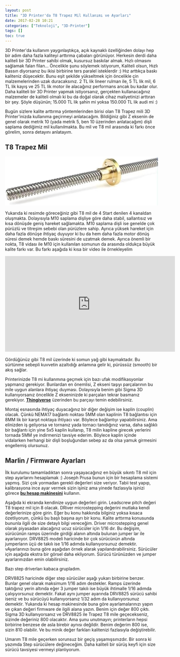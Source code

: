 ```yaml
---
layout: post
title: "3D Printer'da T8 Trapez Mil Kullanımı ve Ayarları"
date: 2017-02-28 10:21
categories: ["Teknoloji", "3D-Printer"]
tags: []
toc: true
---
```


3D Printer'da kullanım yaygınlaştıkça, açık kaynaklı özelliğinden dolayı hep bir adım daha fazla kaliteyi arttırma çabaları görünüyor. Herkesin derdi daha kaliteli bir 3D Printer sahibi olmak, kusursuz baskılar almak. Hızlı olmasını sağlamak falan filan... Öncelikle şunu söylemek istiyorum, Kaliteli olsun, Hızlı Bassın diyorsanız bu ikisi birbirine ters paralel isteklerdir :) Hız arttıkça baskı kaliteniz düşecektir. Bunu eşit şekilde yükseltmek için öncelikle çin malzemelerinden uzak duracaksınız. 2 TL lik lineer rulman ile, 5 TL lik mil, 6 TL lik kayış ve 25 TL lik motor ile alacağınız performans ancak bu kadar olur. Daha kaliteli bir 3D Printer yapmak istiyorsanız, gerçekten kullanacağınız malzemeler de kaliteli olmalı ki bu da doğal olarak cihaz maliyetinizi arttıran bir şey. Şöyle düşünün; 15.000 TL lik şahin mi yoksa 150.000 TL lik audi mi :)

Bugün sizlere kalite arttırma yöntemlerinden birisi olan T8 Trapez mili 3D Printer'inizda kullanıma geçirmeyi anlatacağım. Bildiğiniz gibi Z eksenin de genel olarak metrik 10 (yada metrik 5, ben 10 üzerinden anlatacağım) dişli saplama dediğimiz mil kullanılmakta. Bu mil ve T8 mil arasında ki farkı önce görelim, sonra detayını anlatayım.

## T8 Trapez Mil
![T8 Trapez Mil](assets/img/417kcALH26L._AC_UF894,1000_QL80_.jpg)

Yukarıda ki resimde göreceğiniz gibi T8 mil de 4 Start denilen 4 kanaldan oluşmakta. Dolayısıyla M10 saplama dişliye göre daha stabil, sallantısız ve kısa dönüşde geniş hareket sağlamakta. M10 saplama dişli ise genelde çok pürüzlü ve titreşim sebebi olan pürüzlere sahip. Ayrıca yüksek hareket için daha fazla dönüşe ihtiyaç duyuyor ki bu da hem daha fazla motor dönüş süresi demek hemde baskı süresini de uzatmak demek. Ayrıca önemli bir nokta, T8 vidası ile M10 için kullanılan somunun da arasında oldukça büyük kalite farkı var. Bu farkı aşağıda ki kısa bir video ile örnekleyelim

<p style="text-align: center;"><iframe src="https://www.youtube.com/embed/tWQL4_V37e8?rel=0&amp;showinfo=0" width="560" height="315" frameborder="0" allowfullscreen="allowfullscreen"></iframe></p>

Gördüğünüz gibi T8 mil üzerinde ki somun yağ gibi kaymaktadır. Bu sürtünme sebepli kuvvetin azaltıdığı anlamına gelir ki, pürüssüz (smooth) bir akış sağlar.

Printerinizde T8 mi kullanmına geçmek için bazı ufak modifikasyonlar yapmanız gerekiyor. Bunlardan en önemlisi, Z ekseni taşıyı parçalarının bu mile uygun alanlara ihtiyaç duyması. Dolayısıyla benim gibi Sigma 3D kullanıyorsanız öncelikle Z ekseninizde ki parçaları tekrar basmanız gerekiyor. **[Thingiverse](https://www.thingiverse.com/thing:1765539)** üzerinden bu parçayı temin edebilirsiniz.

Montaj esnasında ihtiyaç duyacağınız bir diğer değişim ise kaplin (couplin) olacak. Çünkü NEMA17 bağlantı noktası 5MM olan kaplinin T8 bağlantısı için 8MM lik bir karşıt noktaya ihtiyacı var. Böylece bağlantıyı yapabilirsiniz. Ama elinizden iş geliyorsa ve tornanız yada tornacı tanıdığınız varsa, daha sağlıklı bir bağlantı için yine 5x5 kaplin kullanıp, T8 milin kapline girecek yerlerini tornada 5MM ye indirmenizi tavsiye ederim. Böylece kaplin içinde vidalarken herhangi bir dişli boşluğundan sebep az da olsa yamuk girmesini engellemiş olursunuz.

## Marlin / Firmware Ayarları
İlk kurulumu tamamladıktan sonra yaşayacağınız en büyük sıkıntı T8 mil için step ayarlarını hesaplamak :) Joseph Prusa bunun için bir hesaplama sistemi yapmış. Sizi çok yormadan gerekli değerleri size veriyor. Tabii test yapıp, kalibrasyona ince ayar vermek sizin işiniz ama yinede fazlasıyla işinizi görece **[bu hesap makinesini](https://www.prusaprinters.org/calculator/#MotorStuffSPML)** kullanın.

Aşağıda ki ekranda kendinize uygun değerleri girin. Leadscrew pitch değeri T8 trapez mil için 8 olacak. DRiver microstepping değerini mutlaka kendi değerlerinize göre girin. Eğer bu konu hakkında bilginiz yoksa kısaca özetliyorum, çünkü bu başlı başına ayrı bir konu. Kalite arttırma konusunda bununla ilgili de size detaylı bilgi vereceğim. Driver microstepping genel olarak piyasadan alacağınız ucuz sürücüler için 1/16 dır. Bu değişim, sürücünün ramps üzerinde girdiği alanın altında bulunan jumper lar ile ayarlanıyor. DRV8825 modeli haricinde bir çok sürücünün altında jumperların üçü de takılı ise 1/16 adımda kullanıyorsunuz demektir. vAyarlarınızı buna göre aşağıdan örnek alarak yapılandırabilirsiniz. Sürücüler için aşağıda ekstra bir görsel daha ekliyorum. Sürücü türünüzden ve jumper ayarlarınızdan emin olabilirsiniz.

Bazı step driverları kabaca grupladım.

DRV8825 haricinde diğer step sürücüler aşağı yukarı birbirine benzer. Bunlar genel olarak maksimum 1/16 adım destekler. Ramps üzerinde taktığınız yerin altında eğer 3 jumper takılı ise büyük ihtimalle 1/16 adımda çalışıyorsunuz demektir. Fakat aynı jumper ayarında DRV8825 sürücü sahibi iseniz ve bu sürücüyü kullanıyorsanız 1/32 adım da kullanıyorsunuz demektir. Yukarıda ki hesap makinesinde buna göre ayarlamalarınızı yapın ve çıkan değeri firmware de ilgili alana yazın. Benim için değer 800 çıktı. Sigma 3D kullanıyorsanız ve DRV8825 ile Trapez T8 mile geçecekseniz, sizinde değeriniz 800 olacaktır. Ama şunu unutmayın; printerların hepsi birbirine benzese de asla birebir aynısı değildir. Benim değerim 800 ise, sizin 810 olabilir. Ve bu minik değer farkları kalitenizi fazlasıyla değiştirebilir.

Umarım T8 mile geçerken sorunsuz bir geçiş yaşamışsınızdır. Bir sonra ki yazımda Step sürücülere değineceğim. Daha kaliteli bir sürüş keyfi için size sürücü tavsiyesi vermeyi planlıyorum.